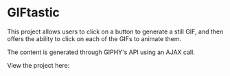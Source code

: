 # GIFtastic

This project allows users to click on a button to generate a still GIF, and then offers the ability to click on each of the GIFs to animate them.

The content is generated through GIPHY's API using an AJAX call.

View the project here:
